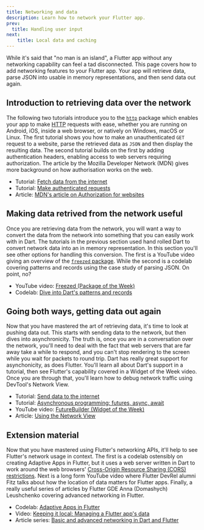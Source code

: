 ```yaml
---
title: Networking and data
description: Learn how to network your Flutter app.
prev:
  title: Handling user input
next:
    title: Local data and caching
---
```


While it's said that "no man is an island",
a Flutter app without any networking capability can feel a tad disconnected.
This page covers how to add networking features to your Flutter app.
Your app will retrieve data, parse JSON into usable in memory representations,
and then send data out again.

## Introduction to retrieving data over the network

The following two tutorials introduce you to the [`http`][] package which enables your app to make [HTTP][] requests with ease, whether you are running on Android, iOS, inside a web browser, or natively on Windows, macOS or Linux. 
The first tutorial shows you how to make an unauthenticated `GET` request to a website, parse the retrieved data as `JSON` and then display the resulting data.
The second tutorial builds on the first by adding authentication headers, enabling access to web servers requiring authorization. The article by the Mozilla Developer Network (MDN) gives more background on how authorisation works on the web.

* Tutorial: [Fetch data from the internet][]
* Tutorial: [Make authenticated requests][]
* Article: [MDN's article on Authorization for websites][]

## Making data retrived from the network useful

Once you are retrieving data from the network, you will want a way to convert the data from the network into something that you can easily work with in Dart.
The tutorials in the previous section used hand rolled Dart to convert network data into an in memory representation. 
In this section you'll see other options for handling this conversion.
The first is a YouTube video giving an overview of the [`freezed` package][]. 
While the second is a codelab covering patterns and records using the case study of parsing JSON. 
On point, no?

* YouTube video: [Freezed (Package of the Week)][]
* Codelab: [Dive into Dart's patterns and records][]

## Going both ways, getting data out again

Now that you have mastered the art of retrieving data, it's time to look at pushing data out.
This starts with sending data to the network, but then dives into asynchronicity.
The truth is, once you are in a conversation over the network, you'll need to deal with the fact that web servers that are far away take a while to respond, and you can't stop rendering to the screen while you wait for packets to round trip.
Dart has really great support for asynchonicity, as does Flutter.
You'll learn all about Dart's support in a tutorial, then see Flutter's capability covered in a Widget of the Week video.
Once you are through that, you'll learn how to debug network traffic using DevTool's Network View.


* Tutorial: [Send data to the internet][]
* Tutorial: [Asynchronous programming: futures, async, await][]
* YouTube video: [FutureBuilder (Widget of the Week)][]
* Article: [Using the Network View][]

## Extension material

Now that you have mastered using Flutter's networking APIs, it'll help to see Flutter's network usage in context.
The first is a codelab ostensibly on creating Adaptive Apps in Flutter, but it uses a web server written in Dart to work around the web browsers' [Cross-Origin Resource Sharing (CORS) restrictions][].
Next is a long form YouTube video where Flutter DevRel alumni Fitz talks about how the location of data matters for Flutter apps.
Finally, a really useful series of articles by Flutter GDE Anna (Domashych) Leushchenko covering advanced networking in Flutter.

* Codelab: [Adaptive Apps in Flutter][]
* Video: [Keeping it local: Managing a Flutter app's data][]
* Article series: [Basic and advanced networking in Dart and Flutter][]


[Adaptive Apps in Flutter]: https://codelabs.developers.google.com/codelabs/flutter-adaptive-app
[Asynchronous programming: futures, async, await]: https://dart.dev/codelabs/async-await
[Basic and advanced networking in Dart and Flutter]: https://medium.com/tide-engineering-team/basic-and-advanced-networking-in-dart-and-flutter-the-tide-way-part-0-introduction-33ac040a4a1c
[Cross-Origin Resource Sharing (CORS) restrictions]: https://developer.mozilla.org/en-US/docs/Web/HTTP/CORS
[Dive into Dart's patterns and records]: https://codelabs.developers.google.com/codelabs/dart-patterns-records
[Fetch data from the internet]: https://docs.flutter.dev/cookbook/networking/fetch-data
[Freezed (Package of the Week)]: https://www.youtube.com/watch?v=RaThk0fiphA
[`freezed` package]: https://pub.dev/packages/freezed
[FutureBuilder (Widget of the Week)]: https://www.youtube.com/watch?v=zEdw_1B7JHY
[`http`]: https://pub.dev/packages/http
[HTTP]: https://developer.mozilla.org/en-US/docs/Web/HTTP/Overview
[Keeping it local: Managing a Flutter app's data]: https://www.youtube.com/watch?v=uCbHxLA9t9E
[Make authenticated requests]: https://docs.flutter.dev/cookbook/networking/authenticated-requests
[MDN's article on Authorization for websites]: https://developer.mozilla.org/en-US/docs/Web/HTTP/Headers/Authorization
[Using the Network View]: https://docs.flutter.dev/tools/devtools/network
[Send data to the internet]: https://docs.flutter.dev/cookbook/networking/send-data